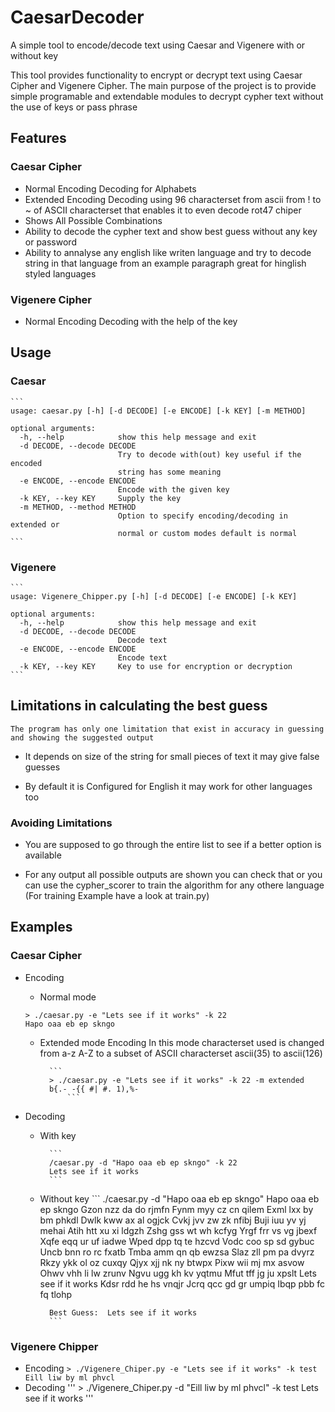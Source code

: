 # CaesarDecoder
A simple tool to encode/decode text using Caesar and Vigenere with or without key

This tool provides functionality to encrypt or decrypt text using Caesar Cipher
and Vigenere Cipher.
The main purpose of the project is to provide simple programable and extendable
modules to decrypt cypher text without the use of keys or pass phrase

## Features

### Caesar Cipher
* Normal Encoding Decoding for Alphabets
* Extended Encoding Decoding using 96 characterset from ascii from ! to ~
      of ASCII characterset that enables it to even decode rot47 chiper
* Shows All Possible Combinations
* Ability to decode the cypher text and show best guess without any key or password
* Ability to annalyse any english like writen language and try to decode string
      in that language from an example paragraph great for hinglish styled languages

### Vigenere Cipher
* Normal Encoding Decoding with the help of the key


## Usage
   
### Caesar
    ```
    usage: caesar.py [-h] [-d DECODE] [-e ENCODE] [-k KEY] [-m METHOD]

    optional arguments:
      -h, --help            show this help message and exit
      -d DECODE, --decode DECODE
                            Try to decode with(out) key useful if the encoded
                            string has some meaning
      -e ENCODE, --encode ENCODE
                            Encode with the given key
      -k KEY, --key KEY     Supply the key
      -m METHOD, --method METHOD
                            Option to specify encoding/decoding in extended or
                            normal or custom modes default is normal
    ```

### Vigenere
    ```
    usage: Vigenere_Chipper.py [-h] [-d DECODE] [-e ENCODE] [-k KEY]

    optional arguments:
      -h, --help            show this help message and exit
      -d DECODE, --decode DECODE
                            Decode text
      -e ENCODE, --encode ENCODE
                            Encode text
      -k KEY, --key KEY     Key to use for encryption or decryption
    ```
## Limitations in calculating the best guess
    The program has only one limitation that exist in accuracy in guessing
    and showing the suggested output  
    
* It depends on size of the string for small pieces of text it may give
      false guesses

* By default it is Configured for English it may work for other languages
      too 
### Avoiding Limitations 
* You are supposed to go through the entire list to see if a better option is
    available

* For any output all possible outputs are shown you can check that
      or you can use the cypher_scorer to train the algorithm for any othere 
      language (For training Example have a look at train.py)


## Examples

### Caesar Cipher

* Encoding

    * Normal mode
    ```
    > ./caesar.py -e "Lets see if it works" -k 22
    Hapo oaa eb ep skngo
    ```
    * Extended mode Encoding
        In this mode characterset used is changed from a-z A-Z to a subset of 
        ASCII characterset  ascii(35) to ascii(126)

            ```
            > ./caesar.py -e "Lets see if it works" -k 22 -m extended
            b{.- -{{ #| #. 1),%-
                ```
* Decoding

    * With key

            ```
            /caesar.py -d "Hapo oaa eb ep skngo" -k 22
            Lets see if it works
            ```

    * Without key
            ```
            ./caesar.py -d "Hapo oaa eb ep skngo"
            Hapo oaa eb ep skngo
            Gzon nzz da do rjmfn
            Fynm myy cz cn qilem
            Exml lxx by bm phkdl
            Dwlk kww ax al ogjck
            Cvkj jvv zw zk nfibj
            Buji iuu yv yj mehai
            Atih htt xu xi ldgzh
            Zshg gss wt wh kcfyg
            Yrgf frr vs vg jbexf
            Xqfe eqq ur uf iadwe
            Wped dpp tq te hzcvd
            Vodc coo sp sd gybuc
            Uncb bnn ro rc fxatb
            Tmba amm qn qb ewzsa
            Slaz zll pm pa dvyrz
            Rkzy ykk ol oz cuxqy
            Qjyx xjj nk ny btwpx
            Pixw wii mj mx asvow
            Ohwv vhh li lw zrunv
            Ngvu ugg kh kv yqtmu
            Mfut tff jg ju xpslt
            Lets see if it works
            Kdsr rdd he hs vnqjr
            Jcrq qcc gd gr umpiq
            Ibqp pbb fc fq tlohp

            Best Guess:  Lets see if it works
            ```

### Vigenere Chipper

* Encoding 
        ```
        > ./Vigenere_Chiper.py -e "Lets see if it works" -k test
        Eill liw by ml phvcl
        ```
* Decoding 
        '''
        > ./Vigenere_Chiper.py -d "Eill liw by ml phvcl" -k test
        Lets see if it works
        '''
